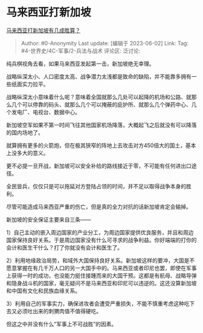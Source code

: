 # 马来西亚打新加坡
[马来西亚打新加坡有几成胜算？](https://www.zhihu.com/question/24102062/answer/3055123470)

> Author: #0-Anonymity
> Last update: [编辑于 2023-06-02]
> Link:
> Tag: #4-世界史/4C-军事/2-兵法与战术
> 评论区:
> 泛讨论:

纯兵棋视角去看，如果马来西亚发起第一击，新加坡绝无幸理。

战略纵深太小、人口密度太高、战争潜力太浅都是致命的缺陷，并不能靠多拥有一些纸面实力拉平。

战略纵深太小意味着什么呢？意味着全国就那么几处可以起降的机场和公路、就那么几个可以停靠的码头、就那么几个可以掩蔽的庇护所、就那么几个弹药中心、几个发电厂、电视台、数据中心。

新加坡空军如果不第一时间飞往其他国家机场降落，大概起飞之后就没有可以降落的国内场地了。

就算拥有更多的火箭炮，但在极其狭窄的阵地上去攻击对方450倍大的国土，基本上没多大的意义。

更不必提一旦开战，新加坡可以安全补给的路线接近于零，不可能有任何进出口途径。

全民皆兵，仅仅只是可以拖延对方登陆占领的时间，并不足以取得战争本身的胜利。

尽管可能造成马来西亚严重的伤亡，但是真的全力对抗的话新加坡肯定会输掉。

新加坡的安全保证主要来自三条——

1）自己主动的嵌入周边国家的产业分工，为周边国家提供优良服务，并且和周边国家保持良好关系。于是周边国家没有什么可寻求的战争利益。你好端端的打你的会计和医生干什么？打了你就没有会计和医生了。

2）利用地缘政治局势，和域外大国保持良好关系。新加坡这样的要冲，大国是不愿意掌握在有几千万人口的另一大国手中的。马来西亚或者印尼也罢，即使在军事上获得一时的成功，也没能力挺住接踵而来的大国干预。这都是有航母、战略导弹和隐身战斗机的国家，毫无疑问不是马来西亚和印尼可以违逆的。这还没算新加坡和中国有文化和民族血缘关系。

3）利用自己的军事实力，确保进攻者会遭受严重损失，不能不慎重考虑这种吃下去又必须吐出来的刺猬肉值不值得硬吃。

但这之中并没有什么“军事上不可战胜”的因素。
